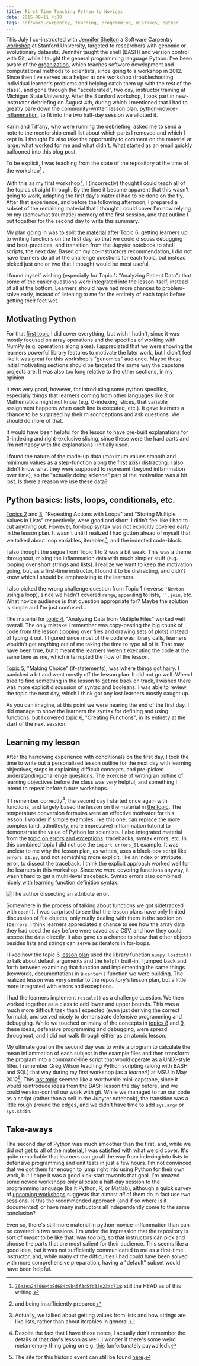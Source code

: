 ```yaml
---
title: First Time Teaching Python to Novices
date: 2015-08-11 4:00
tags: software-carpentry, teaching, programming, mistakes, python
...
```


This July I co-instructed with [Jennifer Shelton][shelton]
a Software Carpentry [workshop][workshop-page] at Stanford University,
targeted to researchers with genomic or evolutionary datasets.
Jennifer taught the shell (BASH) and version control with Git,
while I taught the general programming language Python.
I've been aware of the [organization][swc-site], which teaches software
development and computational methods to scientists, since going to a
workshop in 2012.
Since then I've served as a helper at one workshop
(troubleshooting individual learner's problems and helping catch them up with
the rest of the class),
and gone through the "accelerated", two day, instructor training at Michigan
State University.
After the Stanford workshop, I took part in new-instructor debriefing
on August 4th, during which I mentioned that I had to greatly pare down the
community-written lesson plan, [python-novice-inflammation][python-lesson],
to fit into the two half-day session we allotted it.

[shelton]: https://impactstory.org/JenniferShelton

[swc-site]: http://software-carpentry.org/

[python-lesson]: http://swcarpentry.github.io/python-novice-inflammation/

[workshop-page]: http://i5k-kinbre-script-share.github.io/2015-07-23-stanford/

Karin and Tiffany, who were running the debriefing, asked me to send a note
to the mentorship email list about which parts I removed and which I kept in.
I thought I'd also take the opportunity to comment on the material at large:
what worked for me and what didn't.
What started as an email quickly ballooned into this blog post.

To be explicit, I was teaching from the state of the repository at the time of
the workshop[^repo-state] .

[^repo-state]: [`76e3ea24406e4b8d684c9b45f3c5fd33e23ac71a`][commit]: still the
    HEAD as of this writing.

[commit]: https://github.com/swcarpentry/python-novice-inflammation/tree/76e3ea24406e4b8d684c9b45f3c5fd33e23ac71a

With this as my first workshop[^unprepared], I (incorrectly) thought
I could teach all of the topics straight through.
By the time it became apparent that this wasn't going to work,
adapting the first day's material had to be done on the fly.
After that experience, and
before the following afternoon,
I prepared a subset of the remaining material that I thought I could cover
I'm now relying on my (somewhat traumatic) memory of the first session,
and that outline I put together for the second day to write this summary.

[^unprepared]: and being insufficiently prepared

My plan going in was to split [the material][python-topics] after Topic 6,
getting learners up to writing functions on the first day,
so that we could discuss debugging and best-practices,
and transition from the Jupyter notebook to shell scripts, the next day.
Based on my co-instructors recommendation,
I did not have learners do all of the challenge questions for each topic,
but instead picked just one or two that I thought would be most useful.

[python-topics]: http://swcarpentry.github.io/python-novice-inflammation/index.html#topics

I found myself wishing (especially for Topic 1: "Analyzing Patient Data") that
some of the easier questions were integrated into the lesson itself, instead of
all at the bottom.
Learners should have had more chances to problem-solve early, instead of
listening to me for the entirety of each topic before getting their feet wet.

## Motivating Python ##

For that [first topic][topic-1] I did cover everything, but wish I hadn't,
since it was mostly focused on array operations and the specifics of working
with NumPy (e.g. operations along axes).
I appreciated that we were showing the learners powerful library features to
motivate the later work, but I didn't feel like it was great for this
workshop's "genomics" audience.
Maybe these initial motivating sections should be targeted the same way the
capstone projects are.
It was also too long relative to the other sections, in my opinion.

[topic-1]: http://swcarpentry.github.io/python-novice-inflammation/01-numpy.html

It _was_ very good, however, for introducing some python specifics, especially
things that learners coming from other languages like R or Mathematica might
not know (e.g. 0-indexing, slices, that variable assignment happens when each
line is executed, etc.).
It gave learners a chance to be surprised by their misconceptions and ask
questions.
We should do more of that.

It would have been helpful for the lesson to have pre-built explanations for
0-indexing and right-exclusive slicing, since these were the hard parts and I'm
not happy with the explanations I initially used.

I found the nature of the made-up data (maximum values smooth and minimum
values as a step-function along the first axis) distracting.
I also didn't know what they were supposed to represent (beyond inflammation
over time), so the "actually doing science" part of the motivation was a bit
lost.
Is there a reason we use these data?

## Python basics: lists, loops, conditionals, etc. ##

[Topics 2][topic-2] and [3][topic-3], "Repeating Actions with Loops" and
"Storing Multiple Values in Lists" respectively, were good and short.
I didn't feel like I had to cut anything out.
However, for-loop syntax was not explicitly covered early in the lesson plan.
It wasn't until I realized I had gotten ahead of myself that we talked about
loop variables, iterables[^iterables], and the indented code-block.


[topic-2]: http://swcarpentry.github.io/python-novice-inflammation/02-loop.html

[topic-3]: http://swcarpentry.github.io/python-novice-inflammation/03-lists.html

[^iterables]: Actually, we talked about getting values from lists and how
    strings are like lists, rather than about iterables in general.

I also thought the segue from Topic 1 to 2 was a bit weak.
This was a theme throughout, mixing the inflammation data with much simpler
stuff (e.g. looping over short strings and lists).
I realize we want to keep the motivation going, but, as a first-time
instructor, I found it to be distracting, and didn't know which I should be
emphasizing to the learners.

I also picked the wrong challenge question from Topic 1 (reverse `'Newton'`
using a loop), since we hadn't covered `range`, `append`ing to lists,
`''.join`, etc.
What novice audience is that question appropriate for?
Maybe the solution is simple and I'm just confused...

The material for [topic 4][topic-4], "Analyzing Data from Multiple Files"
worked well overall.
The only mistake I remember was copy-pasting the big chunk of code from the
lesson (looping over files and drawing sets of plots) instead of typing it out.
I figured since most of the code was library calls, learners wouldn't get
anything out of me taking the time to type all of it.
That may have been true, but it meant the learners weren't executing the code
at the
same time as me, which interrupted the flow of the lesson.

[topic-4]: http://swcarpentry.github.io/python-novice-inflammation/04-files.html

[Topic 5][topic-5], "Making Choice" (if-statements), was where things got
hairy.
I panicked a bit and went mostly off the lesson plan.
It did not go well.
When I tried to find something in the lesson to get me back on track,
I wished there was more explicit discussion of syntax and booleans.
I was able to review the topic the next day, which I think got any lost
learners
mostly caught up.

[topic-5]: http://swcarpentry.github.io/python-novice-inflammation/05-cond.html

As you can imagine, at this point we were nearing the end of the first day.
I did manage to show the learners the syntax for defining and using functions,
but I covered [topic 6][topic-6], "Creating Functions", in its entirety at the
start of the next
session.

[topic-6]: http://swcarpentry.github.io/python-novice-inflammation/06-func.html


## Learning my lesson ##

After the harrowing experience with conditionals on the first day, I took the
time to write out a personalized lesson outline for the next day with learning
objectives, steps in explaining difficult concepts, and pre-picked
understanding/challenge questions.
The exercise of writing an outline of learning objectives before the class was
very helpful, and something I intend to repeat before future workshops.

If I remember correctly[^metamemory], the second day I started once again with
functions, and largely based the lesson on the material in
[the topic][topic-6].
The temperature conversion formulas were an effective motivator for this
lesson.
I wonder if simple examples, like this one, can replace the more complex
(and, admittedly, more impressive)
inflammation tutorial to demonstrate the value of Python for scientists.
I also integrated material from the [topic on errors and exceptions][topic-7]:
tracebacks, syntax errors, etc.
In this combined topic I did not use the `import errors_01` example.
It was unclear to me why the lesson plan, as written, uses a black-box script
like `errors_01.py`, and not something more explicit, like an index or
attribute error, to dissect the traceback.
I think the explicit approach worked well for the learners in this workshop.
Since we were covering functions anyway, it wasn't hard to get a multi-level
traceback.
Syntax errors also combined nicely with learning function definition syntax.

[topic-7]: http://swcarpentry.github.io/python-novice-inflammation/07-errors.html

[^metamemory]: Despite the fact that I have those notes, I actually don't
    remember the details of that day's lesson as well.
    I wonder if there's some weird metamemory thing going on
    e.g. [this][google-memory] (unfortunately paywalled).

[google-memory]: http://www.sciencemag.org/content/333/6043/776.abstract



![The author dissecting an attribute error.[^photo-credit]][attribute-error]



[attribute-error]: {filename}/static/images/swc-stanford-byron.jpg

[^photo-credit]: Photo credit: Amy Hodge ([CC-BY][cc-by])

[cc-by]: https://creativecommons.org/licenses/by/2.0/

Somewhere in the process of talking about functions we got sidetracked with
`open()`.
I was surprised to see that the lesson plans have only limited discussion of
file objects, only really dealing with them in the section on `IOErrors`.
I think learners appreciated a chance to see how the array data they had used
the day before were saved as a CSV,
and how they could access the data directly.
It also gave us a chance to show that other objects besides lists and strings
can serve as iterators in for-loops.

I liked how the topic 6 [lesson plan][topic-6-defaults] used the library
function `numpy.loadtxt()` to talk about default arguments and the `help()`
built-in.
I jumped back and forth between examining that function and implementing
the same things (keywords, documentation) in a `center()` function we were
building.
The realized lesson was very similar to the repository's lesson plan,
but a little more integrated with errors and exceptions.

[topic-6-defaults]: http://swcarpentry.github.io/python-novice-inflammation/06-func.html#defining-defaults

I had the learners implement `rescale()` as a challenge question.
We then worked together as a class to add lower and upper bounds.
This was a much more difficult task than I expected
(even just deriving the correct formula),
and served nicely to demonstrate defensive programming and debugging.
While we touched on many of the concepts in [topics 8][topic-8] and
[9][topic-9],
these ideas, defensive programming and debugging, were spread throughout,
and I did not walk through either as an atomic lesson.

[topic-8]: http://swcarpentry.github.io/python-novice-inflammation/08-defensive.html

[topic-9]: http://swcarpentry.github.io/python-novice-inflammation/09-debugging.html

My ultimate goal on the second day was to write a program to calculate
the mean inflammation of each subject in the example files and then
transform the program into a command-line script that would operate as a
UNIX-style filter.
I remember Greg Wilson teaching Python scripting (along with BASH and SQL)
that way during my first workshop (as a _learner_!) at MSU
in May 2012[^swc-msu].
This [last topic][topic-10] seemed like a worthwhile mini-capstone,
since it would reintroduce ideas from the BASH lesson the day before,
and we could version-control our work with git.
While we managed to run our code as a script (rather than a cell in the
Jupyter notebook), the transition was a little rough around the edges, and we
didn't have time to add `sys.argv` or `sys.stdin`.

[^swc-msu]: The site for this historic event can still be found
    [here][msu-site].

[msu-site]: https://web.archive.org/web/20120514195748/http://software-carpentry.org/boot-camps/michigan-state-university-may-2012/

[topic-10]: http://swcarpentry.github.io/python-novice-inflammation/10-cmdline.html

## Take-aways ##

The second day of Python was much smoother than the first, and, while we
did not get to all of the material, I was satisfied with what we did cover.
It's quite remarkable that learners can go all the way from indexing into lists
to defensive programming and unit tests in just a few hours.
I'm not convinced that we got them far enough to jump right into using Python
for their own work, but I hope it was a good kick-start towards that goal.
I'm amazed some novice workshops only allocate a half-day session to the
programming language (be it Python, R, or Matlab),
although a quick survey of [upcoming workshops][upcoming] suggests that almost
_all_ of them do in fact use two sessions.
Is this the recommended approach (and if so where is it documented)
or have many instructors all independently come to the same conclusion?

[upcoming]: http://software-carpentry.org/workshops/index.html#future

Even so, there's still more material in python-novice-inflammation
than can be covered in two sessions.
I'm under the impression that the repository is sort of _meant_ to be like
that: way too big, so that instructors can pick and choose the parts that are
most salient for their audience.
This seems like a good idea, but
it was not sufficiently communicated to me as a first-time instructor,
and, while many of the difficulties I had could have been solved with more
comprehensive preparation,
having a "default" subset would have been helpful.
